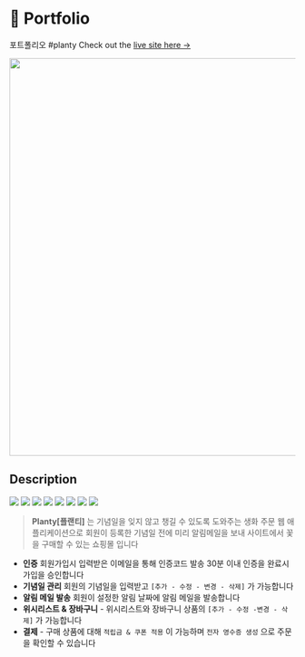 # :rocket: Portfolio 
포트폴리오 #planty
Check out the [live site here →](http://wwww.naver.com)

<img src="https://user-images.githubusercontent.com/52145267/111436651-9196bb80-8745-11eb-9008-827f61216ce9.gif"  width="700"/>

## Description
 <img src="https://img.shields.io/badge/Spring-6DB33F?style=flat-square&logo=Spring&logoColor=white"/> <img src="https://img.shields.io/badge/Java-B1361E?style=flat-square&logo=Java&logoColor=white"/> <img src="https://img.shields.io/badge/JavaScript-FF9900?style=flat-square&logo=JavaScript&logoColor=white"/> <img src="https://img.shields.io/badge/CSS-1572B6?style=flat-square&logo=CSS3&logoColor=white"/> <img src="https://img.shields.io/badge/MySQL-27A1C5?style=flat-square&logo=MySQL&logoColor=white"/> <img src="https://img.shields.io/badge/AWS-333333?style=flat-square&logo=Amazon-AWS&logoColor=white"/> <img src="https://img.shields.io/badge/Ubuntu-FC60A8?style=flat-square&logo=Ubuntu&logoColor=white"/> <img src="https://img.shields.io/badge/Apache Tomcat-9F55FF?style=flat-square&logo=Apache-Tomcat&logoColor=white"/>

> **Planty[플랜티]** 는 기념일을 잊지 않고 챙길 수 있도록 도와주는 생화 주문 웹 애플리케이션으로 
> 회원이 등록한 기념일 전에 미리 알림메일을 보내
> 사이트에서 꽃을 구매할 수 있는 쇼핑몰 입니다 

- **인증** 회원가입시 입력받은 이메일을 통해 인증코드 발송 30분 이내 인증을 완료시 가입을 승인합니다
- **기념일 관리** 회원의 기념일을 입력받고 `[추가 - 수정 - 변경 - 삭제]` 가 가능합니다 
- **알림 메일 발송** 회원이 설정한 알림 날짜에 알림 메일을 발송합니다
- **위시리스트 & 장바구니** - 위시리스트와 장바구니 상품의 `[추가 - 수정 -변경 - 삭제]` 가 가능합니다
- **결제** - 구매 상품에 대해 `적립금 & 쿠폰 적용` 이 가능하며 `전자 영수증 생성` 으로 주문을 확인할 수 있습니다 

